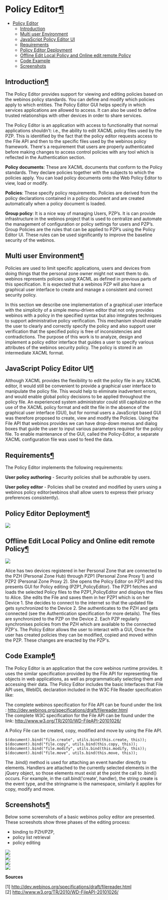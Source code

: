 Policy Editor[¶](#Policy-Editor)
================================

-   [Policy Editor](#Policy-Editor)
    -   [Introduction](#Introduction)
    -   [Multi user Environment](#Multi-user-Environment)
    -   [JavaScript Policy Editor UI](#JavaScript-Policy-Editor-UI)
    -   [Requirements](#Requirements)
    -   [Policy Editor Deployment](#Policy-Editor-Deployment)
    -   [Offline Edit Local Policy and Online edit remote
        Policy](#Offline-Edit-Local-Policy-and-Online-edit-remote-Policy)
    -   [Code Example](#Code-Example)
    -   [Screenshots](#Screenshots)

Introduction[¶](#Introduction)
------------------------------

The Policy Editor provides support for viewing and editing policies
based on the webinos policy standards. You can define and modify which
policies apply to which entities. The Policy Editor GUI helps specify in
which services applications are allowed to access. It can also be used
to define trusted relationships with other devices in order to share
services.

The Policy Editor is an application with access to functionality that
normal applications shouldn’t: i.e., the ability to edit XACML policy
files used by the PZP. This is identified by the fact that the policy
editor requests access to the File API and then to the specific files
used by the webinos policy framework. There's a requirement that users
are properly authenticated before making changes to access control
policies with any tool which is reflected in the Authentication section.

**Policy documents**: These are XACML documents that conform to the
Policy standards. They declare policies together with the subjects to
which the policies apply. You can load policy documents onto the Web
Policy Editor to view, load or modify.

**Policies**: These specify policy requirements. Policies are derived
from the policy declarations contained in a policy document and are
created automatically when a policy document is loaded.

**Group policy**: It is a nice way of managing Users, PZP’s. It is can
provide infrastructure in the webinos project that is used to centralize
and automate the management of configuration or policy settings for
users and PZP’s. Group Policies are the rules that can be applied to
PZP’s using the Policy Editor UI. These rules can be used significantly
to improve the baseline security of the webinos.

Multi user Environment[¶](#Multi-user-Environment)
--------------------------------------------------

Policies are used to limit specific applications, users and devices from
doing things that the personal zone owner might not want them to do.
webinos represents policies using XACML as defined in previous parts of
this specification. It is expected that a webinos PZP will also have a
graphical user interface to create and manage a consistent and correct
security policy.

In this section we describe one implementation of a graphical user
interface with the simplicity of a simple menu-driven editor that not
only provides webinos with a policy in the specified syntax but also
integrates techniques to support administrative policy verification.
This mechanism should enable the user to clearly and correctly specify
the policy and also support user verification that the specified policy
is free of inconsistencies and contradictions. The purpose of this work
is to analyze, design and implement a policy editor interface that
guides a user to specify various attributes of the webinos security
policy. The policy is stored in an intermediate XACML format.

JavaScript Policy Editor UI[¶](#JavaScript-Policy-Editor-UI)
------------------------------------------------------------

Although XACML provides the flexibility to edit the policy file in any
XACML editor, it would still be convenient to provide a graphical user
interface to manipulate the policy file. This would help to eliminate
inadvertent errors, and would enable global policy decisions to be
applied throughout the policy file. An experienced system administrator
could still capitalize on the use of the XACML policy format and edit
the file in the absence of the graphical user interface (GUI), but for
normal users a JavaScript based GUI was therefore proposed to create,
view and modify the Policies. Using the File API that webinos provides
we can have drop-down menus and dialog boxes that guide the user to
input various parameters required for the policy file. To enable
maintenance of the GUI, called the Policy-Editor, a separate XACML
configuration file was used to feed the data.

Requirements[¶](#Requirements)
------------------------------

The Policy Editor implements the following requirements:

**User policy authoring** - Security policies shall be authorable by
users.

**User policy editor** - Policies shall be created and modified by users
using a webinos policy editor(webinos shall allow users to express their
privacy preferences consistently).

Policy Editor Deployment[¶](#Policy-Editor-Deployment)
------------------------------------------------------

![](local.png)

Offline Edit Local Policy and Online edit remote Policy[¶](#Offline-Edit-Local-Policy-and-Online-edit-remote-Policy)
--------------------------------------------------------------------------------------------------------------------

![](local_policy.png)

Alice has two devices registered in her Personal Zone that are connected
to the PZH (Personal Zone Hub) through PZP1 (Personal Zone Proxy 1) and
PZP2 (Personal Zone Proxy 2). She opens the Policy Editor on PZP1 and
this presents GUI for Policy editing (PZP1\_PolicyEditor). The PZP1
fetches and loads the selected Policy files to the PZP1\_PolicyEditor
and displays the files to Alice. She edits the File and saves them in
her PZP1 which is on her Device 1. She decides to connect to the
internet so that the updated file gets synchronized to the Device 2. She
authenticates to the PZH and gets connected (see the Authentication
specification for more details). The files are synchronized to the PZP
on the Device 2. Each PZP regularly synchronises policies from the PZH
which are available to the connected PZP's. The Policy Editor allows the
user to interact with a GUI, Once the user has created policies they can
be modified, copied and moved within the PZP. These changes are enacted
by the PZP's.

Code Example[¶](#Code-Example)
------------------------------

The Policy Editor is an application that the core webinos runtime
provides. It uses the similar specification provided by the File API for
representing file objects in web applications, as well as
programmatically selecting them and accessing their data. The Policy
Editor includes the basic Interfaces that File API uses, WebIDL
declaration included in the W3C File Reader specification like:

The complete webinos specification for File API can be found under the
link : <http://dev.webinos.org/specifications/draft/filereader.html>\
The complete W3C specification for the File API can be found under the
link: <http://www.w3.org/TR/2010/WD-FileAPI-20101026/>

A Policy File can be created, copy, modified and move by using the File
API.

    $(document).bind("file.create", utils.bind(this.create, this));
    $(document).bind("file.copy", utils.bind(this.copy, this));
    $(document).bind("file.modify", utils.bind(this.modify, this));
    $(document).bind("file.move", utils.bind(this.move, this)); 

The .bind() method is used for attaching an event handler directly to
elements. Handlers are attached to the currently selected elements in
the jQuery object, so those elements must exist at the point the call to
.bind() occurs. For example, in the call.bind('create', handler), the
string create is the event type, and the stringname is the namespace,
similarly it applies for copy, modify and move.

Screenshots[¶](#Screenshots)
----------------------------

Below some screenshots of a basic webinos policy editor are presented.
These screeshots show three phases of the editing process:

-   binding to PZH/PZP,
-   policy list retrieval
-   policy editing

![](base.png)\
![](pzhpzplist.png)\
![](policylist.png)\
![](editingbox.png)

**Sources**

[1] <http://dev.webinos.org/specifications/draft/filereader.html>\
[2] <http://www.w3.org/TR/2010/WD-FileAPI-20101026/>

